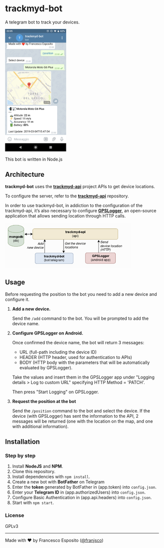 # trackmyd-bot

A telegram bot to track your devices.

<img src="screenshot.png" height="400">

This bot is written in Node.js

## Architecture

**trackmyd-bot** uses the [**trackmyd-api**](https://github.com/franjsco/trackmyd-api) project APIs to get device locations. 

To configure the server, refer to the  [**trackmyd-api**](https://github.com/franjsco/trackmyd-api) repository.


In order to use trackmyd-bot, in addiction to the configuration of the trackmyd-api, it’s also necessary to configure [**GPSLogger**](https://github.com/mendhak/gpslogger), an open-source application that allows sending location through HTTP calls.


<img src="architecture.png" height="150">


## Usage

Before requesting the position to the bot you need to add a new device and configure it.

1. **Add a new device.**

    Send the `/add` command to the bot. You will be prompted to add the device name.

2. **Configure GPSLogger on Android.**

    Once confirmed the device name, the bot will return 3 messages:

    - URL (full-path including the device ID)
    - HEADER (HTTP header, used for authentication to APIs)
    - BODY (HTTP body with the parameters that will be automatically evaluated by GPSLogger).
    
    Take the values ​​and insert them in the GPSLogger app under "Logging details > Log to custom URL" specifying HTTP Method = 'PATCH'. 

    Then press "Start Logging" on GPSLogger.

3. **Request the position at the bot**

    Send the `/position` command to the bot and select the device. If the device (with GPSLogger) has sent the information to the API, 2 messages will be returned (one with the location on the map, and one with additional information).


## Installation

### Step by step

1. Install **NodeJS** and **NPM**.
2. Clone this repository.
3. Install dependencies with `npm install`.
4. Create a new bot with **BotFather** on Telegram
5. Enter the **token** generated by BotFather in (app.token) into `config.json`.
6. Enter your **Telegram ID** in (app.authorizedUsers) into `config.json`.
7. Configure Basic Authentication in (app.api.headers) into `config.json`.
8. Start with `npm start`.

### License

GPLv3

---
Made with ❤️ by Francesco Esposito ([@franjsco](https://github.com/franjsco))
